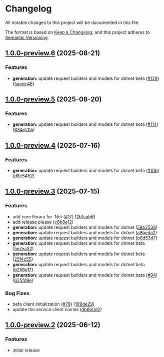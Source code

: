 # Changelog

All notable changes to this project will be documented in this file.

The format is based on [Keep a Changelog](https://keepachangelog.com/en/1.0.0/), and this project adheres to [Semantic Versioning](https://semver.org/spec/v2.0.0.html).

## [1.0.0-preview.6](https://github.com/microsoft/Agents-M365Copilot/compare/Microsoft.Agents.M365Copilot.Beta-v1.0.0-preview.5...Microsoft.Agents.M365Copilot.Beta-v1.0.0-preview.6) (2025-08-21)


### Features

* **generation:** update request builders and models for dotnet beta ([#129](https://github.com/microsoft/Agents-M365Copilot/issues/129)) ([5aedc48](https://github.com/microsoft/Agents-M365Copilot/commit/5aedc480de1a37697dbc2530eb5a12ffc7988801))

## [1.0.0-preview.5](https://github.com/microsoft/Agents-M365Copilot/compare/Microsoft.Agents.M365Copilot.Beta-v1.0.0-preview.4...Microsoft.Agents.M365Copilot.Beta-v1.0.0-preview.5) (2025-08-20)


### Features

* **generation:** update request builders and models for dotnet beta ([#114](https://github.com/microsoft/Agents-M365Copilot/issues/114)) ([834e205](https://github.com/microsoft/Agents-M365Copilot/commit/834e205d99ec42d5038acb2b51d7ac6d61c4d06d))

## [1.0.0-preview.4](https://github.com/microsoft/Agents-M365Copilot/compare/Microsoft.Agents.M365Copilot.Beta-v1.0.0-preview.3...Microsoft.Agents.M365Copilot.Beta-v1.0.0-preview.4) (2025-07-16)


### Features

* **generation:** update request builders and models for dotnet beta ([#106](https://github.com/microsoft/Agents-M365Copilot/issues/106)) ([d8e5452](https://github.com/microsoft/Agents-M365Copilot/commit/d8e54529e289fdaabd338d4ad8bac6027b1a4c82))

## [1.0.0-preview.3](https://github.com/microsoft/Agents-M365Copilot/compare/Microsoft.Agents.M365Copilot.Beta-v1.0.0-preview.2...Microsoft.Agents.M365Copilot.Beta-v1.0.0-preview.3) (2025-07-15)


### Features

* add core library for .Net ([#17](https://github.com/microsoft/Agents-M365Copilot/issues/17)) ([2b1cab6](https://github.com/microsoft/Agents-M365Copilot/commit/2b1cab6c94b67f9143682157ad2082dad65dfd24))
* add release please ([c6b8e12](https://github.com/microsoft/Agents-M365Copilot/commit/c6b8e123f140cbe233f9e0ec898ec7da2d2d8cd0))
* **generation:** update request builders and models for dotnet ([58b2538](https://github.com/microsoft/Agents-M365Copilot/commit/58b253807aa43cdf004f8acda662e0a074d2d7bc))
* **generation:** update request builders and models for dotnet ([a9beda2](https://github.com/microsoft/Agents-M365Copilot/commit/a9beda2b7769dd6e20831bbbc39b3a8a2c1d6bae))
* **generation:** update request builders and models for dotnet ([b6d53d7](https://github.com/microsoft/Agents-M365Copilot/commit/b6d53d7756fb4fa57f9f25e975885e88de4559f2))
* **generation:** update request builders and models for dotnet beta ([5e7ea32](https://github.com/microsoft/Agents-M365Copilot/commit/5e7ea32dda1ff9987a6f710f5c64cf07479b13e8))
* **generation:** update request builders and models for dotnet beta ([25f4c55](https://github.com/microsoft/Agents-M365Copilot/commit/25f4c553601ac3f0600d9f8031240180ad482572))
* **generation:** update request builders and models for dotnet beta ([b258e17](https://github.com/microsoft/Agents-M365Copilot/commit/b258e1724f0c7cf8f16b6a5946cf8626589e97a4))
* **generation:** update request builders and models for dotnet beta ([#94](https://github.com/microsoft/Agents-M365Copilot/issues/94)) ([625fd9e](https://github.com/microsoft/Agents-M365Copilot/commit/625fd9ebedafda60c4f8491bd36d324181a7faee))


### Bug Fixes

* beta client initialization ([#79](https://github.com/microsoft/Agents-M365Copilot/issues/79)) ([169de29](https://github.com/microsoft/Agents-M365Copilot/commit/169de2916ea23c8ccf565a3a319115665604bd1d))
* update the service client names ([db6b0d2](https://github.com/microsoft/Agents-M365Copilot/commit/db6b0d29229097125f12ed4804696afd2bc95c89))

## [1.0.0-preview.2](https://github.com/microsoft/Agents-M365Copilot/commit/e8f346677d7c1989a321a821461a693cbf8151e4) (2025-06-12)

### Features

* initial release
